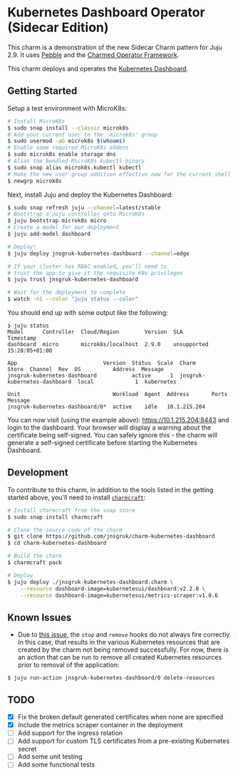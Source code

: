 # Kubernetes Dashboard Operator (Sidecar Edition)

This charm is a demonstration of the new Sidecar Charm pattern for Juju 2.9. It uses [Pebble](https://github.com/canonical/pebble) and the [Charmed Operator Framework](https://juju.is/docs/sdk).

This charm deploys and operates the [Kubernetes Dashboard](https://kubernetes.io/docs/tasks/access-application-cluster/web-ui-dashboard/).

## Getting Started

Setup a test environment with MicroK8s:

```bash
# Install MicroK8s
$ sudo snap install --classic microk8s
# Add your current user to the 'microk8s' group
$ sudo usermod -aG microk8s $(whoami)
# Enable some required MicroK8s addons
$ sudo microk8s enable storage dns
# Alias the bundled MicroK8s kubectl binary
$ sudo snap alias microk8s.kubectl kubectl
# Make the new user group addition effective now for the current shell
$ newgrp microk8s
```

Next, install Juju and deploy the Kubernetes Dashboard:

```bash
$ sudo snap refresh juju --channel=latest/stable
# Bootstrap a Juju controller onto MicroK8s
$ juju bootstrap microk8s micro
# Create a model for our deployment
$ juju add-model dashboard

# Deploy!
$ juju deploy jnsgruk-kubernetes-dashboard --channel=edge

# If your cluster has RBAC enabled, you'll need to
# trust the app to give it the requisite K8s privileges
$ juju trust jnsgruk-kubernetes-dashboard

# Wait for the deployment to complete
$ watch -n1 --color "juju status --color"
```

You should end up with some output like the following:

```
❯ juju status
Model      Controller  Cloud/Region        Version  SLA          Timestamp
dashboard  micro       microk8s/localhost  2.9.0    unsupported  15:28:05+01:00

App                           Version  Status  Scale  Charm                         Store  Channel  Rev  OS          Address  Message
jnsgruk-kubernetes-dashboard           active      1  jnsgruk-kubernetes-dashboard  local             1  kubernetes

Unit                             Workload  Agent  Address       Ports  Message
jnsgruk-kubernetes-dashboard/0*  active    idle   10.1.215.204
```

You can now visit (using the example above): https://10.1.215.204:8443 and login to the dashboard. Your browser will display a warning about the certificate being self-signed. You can safely ignore this - the charm will generate a self-signed certificate before starting the Kubernetes Dashboard.

## Development

To contribute to this charm, in addition to the tools listed in the getting started above, you'll need to install [`charmcraft`](https://github.com/canonical/charmcraft):

```bash
# Install charmcraft from the snap store
$ sudo snap install charmcraft

# Clone the source code of the charm
$ git clone https://github.com/jnsgruk/charm-kubernetes-dashboard
$ cd charm-kubernetes-dashboard

# Build the charm
$ charmcraft pack

# Deploy
$ juju deploy ./jnsgruk-kubernetes-dashboard.charm \
    --resource dashboard-image=kubernetesui/dashboard:v2.2.0 \
    --resource dashboard-image=kubernetesui/metrics-scraper:v1.0.6
```

## Known Issues

- Due to [this issue](https://bugs.launchpad.net/juju/+bug/1926568), the `stop` and `remove` hooks do not always fire correctly. In this case, that results in the various Kubernetes resources that are created by the charm not being removed successfully. For now, there is an action that can be run to remove all created Kubernetes resources prior to removal of the application:

```
$ juju run-action jnsgruk-kubernetes-dashboard/0 delete-resources
```

## TODO

- [x] Fix the broken default generated certificates when none are specified
- [x] Include the metrics scraper container in the deployment
- [ ] Add support for the ingress relation
- [ ] Add support for custom TLS certificates from a pre-existing Kubernetes secret
- [ ] Add some unit testing
- [ ] Add some functional tests
